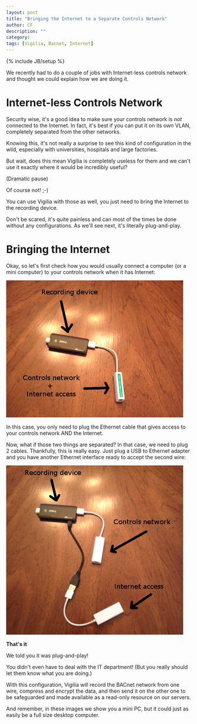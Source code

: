```yaml
---
layout: post
title: "Bringing the Internet to a Separate Controls Network"
author: CF
description: ""
category: 
tags: [Vigilia, Bacnet, Internet]
---
```

{% include JB/setup %}

We recently had to do a couple of jobs with Internet-less controls
network and thought we could explain how we are doing it.

# Internet-less Controls Network

Security wise, it's a good idea to make sure your controls network is
*not* connected to the Internet.  In fact, it's best if you can put it
on its own VLAN, completely separated from the other networks.

Knowing this, it's not really a surprise to see this kind of
configuration in the wild, especially with universities, hospitals and
large factories.

But wait, does this mean Vigilia is completely useless for them and we
can't use it exactly where it would be incredibly useful?

(Dramatic pause)

Of course not! ;-)

You can use Vigilia with those as well, you just need to bring the
Internet to the recording device.

Don't be scared, it's quite painless and can most of the times be done
without any configurations. As we'll see next, it's literally
plug-and-play.


# Bringing the Internet

Okay, so let's first check how you would usually connect a computer
(or a mini computer) to your controls network when it has Internet:

![Vigilia wiring combined network](/images/network-combined.png "Combined networks")

In this case, you only need to plug the Ethernet cable that gives
access to your controls network AND the Internet.

Now, what if those two things are separated?
In that case, we need to plug 2 cables. Thankfully, this is really
easy. Just plug a USB to Ethernet adapter and you have another
Ethernet interface ready to accept the second wire:

![Vigilia wiring separated network](/images/network-separated.png "Seperated networks")

**That's it**

We told you it was plug-and-play!

You didn't even have to deal with the IT department!
(But you really should let them know what you are doing.)

With this configuration, Vigilia will record the BACnet network from
one wire, compress and encrypt the data, and then send it on the other
one to be safeguarded and made available as a read-only resource on
our servers.

And remember, in these images we show you a mini PC, but it could just
as easily be a full size desktop computer.

